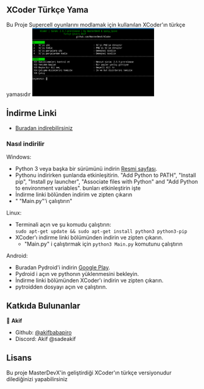## XCoder Türkçe Yama

Bu Proje Supercell oyunlarını modlamak için kullanılan XCoder'ın türkçe yamasıdır
<img src="https://raw.githubusercontent.com/akifbabapiro/xcoder-turkish/refs/heads/main/IMG_20241019_195112.png" alt="alt text" width="320" height="180">



## İndirme Linki
- [Buradan indirebilirsiniz](https://github.com/akifbabapiro/xcoder-turkish/releases/tag/App)

### Nasıl indirilir
Windows:
- Python 3 veya başka bir sürümünü indirin <a href="https://www.python.org/downloads/">Resmi sayfası</a>.
- Pythonu indirirken şunlarıda etkinleşitirin.  "Add Python to PATH", "Install pip", "Install py launcher", "Associate files with Python" and "Add Python to environment variables". bunları etkinleştirin işte
- İndirme linki bölünden indirim ve zipten çıkarın
- " "Main.py"'i çalıştırın"</br>

Linux:
- Terminali açın ve şu komudu çalıştırın:</br>
```sudo apt-get update && sudo apt-get install python3 python3-pip```
- XCoder'ı indirme linki bölümünden indirin ve  zipten çıkarın.
  - "Main.py" i çalıştırmak için ```python3 Main.py``` komutunu çalıştırın

Android:
- Buradan Pydroid'i indirin <a href="https://play.google.com/store/apps/details?id=ru.iiec.pydroid3">Google Play</a>.
- Pydroid i açın ve pythonın yüklenmesini bekleyin.
- İndirme linki bölümünden XCoder'ı indirin ve zipten çıkarın.
- pytroidden dosyayı açın ve çalıştırın.</br>

## Katkıda Bulunanlar
👤 **Akif**
* Github: [@akifbabapiro](https://github.com/akifbabapiro)
* Discord: Akif  @sadeakif


## Lisans

Bu proje MasterDevX'in geliştirdiği XCoder'ın türkçe versiyonudur dilediğinizi yapabilirsiniz
